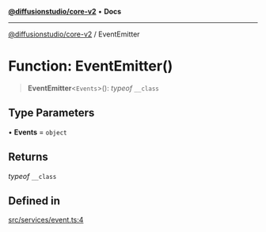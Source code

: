 [**@diffusionstudio/core-v2**](../README.md) • **Docs**

***

[@diffusionstudio/core-v2](../globals.md) / EventEmitter

# Function: EventEmitter()

> **EventEmitter**\<`Events`\>(): *typeof* `__class`

## Type Parameters

• **Events** = `object`

## Returns

*typeof* `__class`

## Defined in

[src/services/event.ts:4](https://github.com/diffusionstudio/core-v2/blob/ce69ef92917fd6c7f2f6e872cf6c87954dee9b56/src/services/event.ts#L4)
